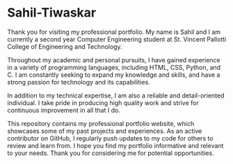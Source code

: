# Sahil-Tiwaskar

Thank you for visiting my professional portfolio. My name is Sahil and I am currently a second year Computer Engineering student at St. Vincent Pallotti College of Engineering and Technology. 

Throughout my academic and personal pursuits, I have gained experience in a variety of programming languages, including HTML, CSS, Python, and C. I am constantly seeking to expand my knowledge and skills, and have a strong passion for technology and its capabilities.

In addition to my technical expertise, I am also a reliable and detail-oriented individual. I take pride in producing high quality work and strive for continuous improvement in all that I do.

This repository contains my professional portfolio website, which showcases some of my past projects and experiences. As an active contributor on GitHub, I regularly push updates to my code for others to review and learn from. I hope you find my portfolio informative and relevant to your needs. Thank you for considering me for potential opportunities.
